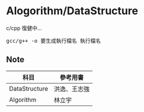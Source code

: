 # Alogorithm/DataStructure

c/cpp 復健中...

<pre>
gcc/g++ -o 要生成執行檔名 執行檔名
</code></pre>

## Note

| 科目          | 參考用書     |
| ------------- | ------------ |
| DataStructure | 洪逸、王志強 |
| Algorithm     | 林立宇       |
